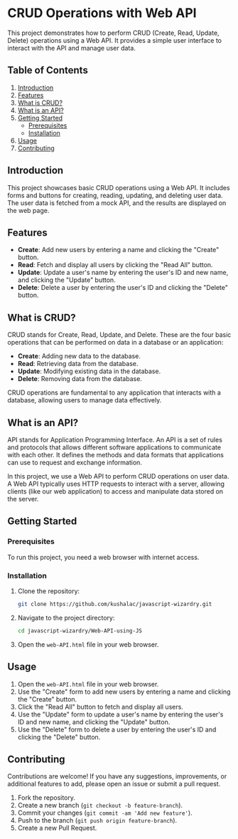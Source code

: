 # CRUD Operations with Web API

This project demonstrates how to perform CRUD (Create, Read, Update, Delete) operations using a Web API. It provides a simple user interface to interact with the API and manage user data.

## Table of Contents

1. [Introduction](#introduction)
2. [Features](#features)
3. [What is CRUD?](#what-is-crud)
4. [What is an API?](#what-is-an-api)
5. [Getting Started](#getting-started)
    - [Prerequisites](#prerequisites)
    - [Installation](#installation)
6. [Usage](#usage)
7. [Contributing](#contributing)

## Introduction

This project showcases basic CRUD operations using a Web API. It includes forms and buttons for creating, reading, updating, and deleting user data. The user data is fetched from a mock API, and the results are displayed on the web page.

## Features

- **Create**: Add new users by entering a name and clicking the "Create" button.
- **Read**: Fetch and display all users by clicking the "Read All" button.
- **Update**: Update a user's name by entering the user's ID and new name, and clicking the "Update" button.
- **Delete**: Delete a user by entering the user's ID and clicking the "Delete" button.

## What is CRUD?

CRUD stands for Create, Read, Update, and Delete. These are the four basic operations that can be performed on data in a database or an application:

- **Create**: Adding new data to the database.
- **Read**: Retrieving data from the database.
- **Update**: Modifying existing data in the database.
- **Delete**: Removing data from the database.

CRUD operations are fundamental to any application that interacts with a database, allowing users to manage data effectively.

## What is an API?

API stands for Application Programming Interface. An API is a set of rules and protocols that allows different software applications to communicate with each other. It defines the methods and data formats that applications can use to request and exchange information.

In this project, we use a Web API to perform CRUD operations on user data. A Web API typically uses HTTP requests to interact with a server, allowing clients (like our web application) to access and manipulate data stored on the server.

## Getting Started

### Prerequisites

To run this project, you need a web browser with internet access.

### Installation

1. Clone the repository:
    ```bash
    git clone https://github.com/kushalac/javascript-wizardry.git
    ```
2. Navigate to the project directory:
    ```bash
    cd javascript-wizardry/Web-API-using-JS
    ```
3. Open the `web-API.html` file in your web browser.

## Usage

1. Open the `web-API.html` file in your web browser.
2. Use the "Create" form to add new users by entering a name and clicking the "Create" button.
3. Click the "Read All" button to fetch and display all users.
4. Use the "Update" form to update a user's name by entering the user's ID and new name, and clicking the "Update" button.
5. Use the "Delete" form to delete a user by entering the user's ID and clicking the "Delete" button.

## Contributing

Contributions are welcome! If you have any suggestions, improvements, or additional features to add, please open an issue or submit a pull request.

1. Fork the repository.
2. Create a new branch (`git checkout -b feature-branch`).
3. Commit your changes (`git commit -am 'Add new feature'`).
4. Push to the branch (`git push origin feature-branch`).
5. Create a new Pull Request.
